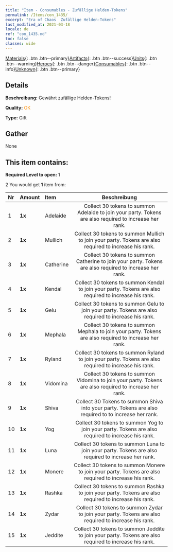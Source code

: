 ```yaml
---
title: "Item - Consumables - Zufällige Helden-Tokens"
permalink: /Items/con_1435/
excerpt: "Era of Chaos  Zufällige Helden-Tokens"
last_modified_at: 2021-03-18
locale: de
ref: "con_1435.md"
toc: false
classes: wide
---
```

 [Materials](/de/Items/){: .btn .btn--primary}[Artifacts](/de/Items/Artifacts/){: .btn .btn--success}[Units](/de/Items/Units/){: .btn .btn--warning}[Heroes](/de/Items/Heroes/){: .btn .btn--danger}[Consumables](/de/Items/Consumables/){: .btn .btn--info}[Unknown](/de/Items/Unknown/){: .btn .btn--primary}

## Details
 **Beschreibung:** Gewährt zufällige Helden-Tokens!

 **Quality:** <span style="color: #FF8C00">OK</span>

 **Type:** Gift

## Gather

  None

## This item contains:

 **Required Level to open:** 1

 2 You would get **1** item  from:

  | Nr | Amount |     Item    | Beschreibung |
  |:---|:-------|:------------|:-----------:|
  | 1 |  **1x** | Adelaide | Collect 30 tokens to summon Adelaide to join your party. Tokens are also required to increase her rank.  | 
  | 2 |  **1x** | Mullich | Collect 30 tokens to summon Mullich to join your party. Tokens are also required to increase his rank.  | 
  | 3 |  **1x** | Catherine | Collect 30 tokens to summon Catherine to join your party. Tokens are also required to increase her rank.  | 
  | 4 |  **1x** | Kendal | Collect 30 tokens to summon Kendal to join your party. Tokens are also required to increase his rank.  | 
  | 5 |  **1x** | Gelu | Collect 30 tokens to summon Gelu to join your party. Tokens are also required to increase his rank.  | 
  | 6 |  **1x** | Mephala | Collect 30 tokens to summon Mephala to join your party. Tokens are also required to increase her rank.  | 
  | 7 |  **1x** | Ryland | Collect 30 tokens to summon Ryland to join your party. Tokens are also required to increase his rank.  | 
  | 8 |  **1x** | Vidomina | Collect 30 tokens to summon Vidomina to join your party. Tokens are also required to increase her rank.  | 
  | 9 |  **1x** | Shiva | Collect 30 Tokens to summon Shiva into your party. Tokens are also required to to increase her rank.  | 
  | 10 |  **1x** | Yog | Collect 30 tokens to summon Yog to join your party. Tokens are also required to increase his rank.  | 
  | 11 |  **1x** | Luna | Collect 30 tokens to summon Luna to join your party. Tokens are also required to increase her rank.  | 
  | 12 |  **1x** | Monere | Collect 30 tokens to summon Monere to join your party. Tokens are also required to increase his rank.  | 
  | 13 |  **1x** | Rashka | Collect 30 tokens to summon Rashka to join your party. Tokens are also required to increase his rank.  | 
  | 14 |  **1x** | Zydar | Collect 30 tokens to summon Zydar to join your party. Tokens are also required to increase his rank.  | 
  | 15 |  **1x** | Jeddite | Collect 30 tokens to summon Jeddite to join your party. Tokens are also required to increase his rank.  | 
